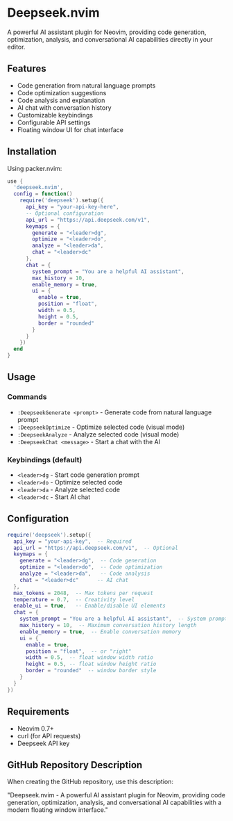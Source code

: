# Deepseek.nvim

A powerful AI assistant plugin for Neovim, providing code generation, optimization, analysis, and conversational AI capabilities directly in your editor.

## Features

- Code generation from natural language prompts
- Code optimization suggestions
- Code analysis and explanation
- AI chat with conversation history
- Customizable keybindings
- Configurable API settings
- Floating window UI for chat interface

## Installation

Using packer.nvim:

```lua
use {
  'deepseek.nvim',
  config = function()
    require('deepseek').setup({
      api_key = "your-api-key-here",
      -- Optional configuration
      api_url = "https://api.deepseek.com/v1",
      keymaps = {
        generate = "<leader>dg",
        optimize = "<leader>do", 
        analyze = "<leader>da",
        chat = "<leader>dc"
      },
      chat = {
        system_prompt = "You are a helpful AI assistant",
        max_history = 10,
        enable_memory = true,
        ui = {
          enable = true,
          position = "float",
          width = 0.5,
          height = 0.5,
          border = "rounded"
        }
      }
    })
  end
}
```

## Usage

### Commands

- `:DeepseekGenerate <prompt>` - Generate code from natural language prompt
- `:DeepseekOptimize` - Optimize selected code (visual mode)
- `:DeepseekAnalyze` - Analyze selected code (visual mode)
- `:DeepseekChat <message>` - Start a chat with the AI

### Keybindings (default)

- `<leader>dg` - Start code generation prompt
- `<leader>do` - Optimize selected code
- `<leader>da` - Analyze selected code
- `<leader>dc` - Start AI chat

## Configuration

```lua
require('deepseek').setup({
  api_key = "your-api-key",  -- Required
  api_url = "https://api.deepseek.com/v1",  -- Optional
  keymaps = {
    generate = "<leader>dg",  -- Code generation
    optimize = "<leader>do",  -- Code optimization
    analyze = "<leader>da",   -- Code analysis
    chat = "<leader>dc"      -- AI chat
  },
  max_tokens = 2048,  -- Max tokens per request
  temperature = 0.7,  -- Creativity level
  enable_ui = true,   -- Enable/disable UI elements
  chat = {
    system_prompt = "You are a helpful AI assistant",  -- System prompt for chat
    max_history = 10,  -- Maximum conversation history length
    enable_memory = true,  -- Enable conversation memory
    ui = {
      enable = true,
      position = "float",  -- or "right"
      width = 0.5,  -- float window width ratio
      height = 0.5, -- float window height ratio
      border = "rounded"  -- window border style
    }
  }
})
```

## Requirements

- Neovim 0.7+
- curl (for API requests)
- Deepseek API key

## GitHub Repository Description

When creating the GitHub repository, use this description:

"Deepseek.nvim - A powerful AI assistant plugin for Neovim, providing code generation, optimization, analysis, and conversational AI capabilities with a modern floating window interface."
